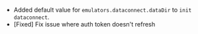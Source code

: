 - Added default value for `emulators.dataconnect.dataDir` to `init dataconnect`.
- [Fixed] Fix issue where auth token doesn't refresh
